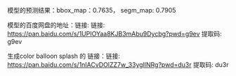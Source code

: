 模型的预测结果：bbox_map：0.7635， segm_map: 0.7905  

模型的百度网盘的地址：链接: 链接: https://pan.baidu.com/s/1UPIOYaa8KJB3mAbu9Dycbg?pwd=g9ev 提取码: g9ev  

生成color balloon splash 的 链接：链接: https://pan.baidu.com/s/1nIACvDOlZZ7w_33ygIlNRg?pwd=du3r 提取码: du3r 
